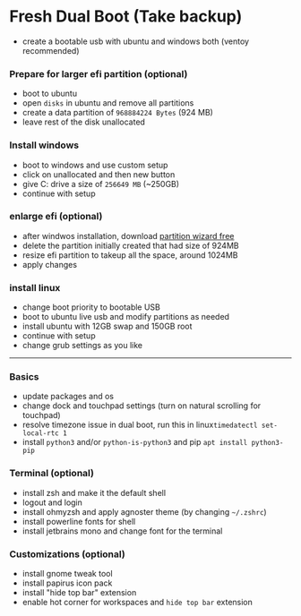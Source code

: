 # Fresh Dual Boot (Take backup)
- create a bootable usb with ubuntu and windows both (ventoy recommended)

### Prepare for larger efi partition (optional)
- boot to ubuntu
- open `disks` in ubuntu and remove all partitions
- create a data partition of `968884224 Bytes` (924 MB)
- leave rest of the disk unallocated

### Install windows
- boot to windows and use custom setup
- click on unallocated and then new button
- give C: drive a size of `256649 MB` (~250GB)
- continue with setup

### enlarge efi (optional)
- after windwos installation, download [partition wizard free](https://www.partitionwizard.com/)
- delete the partition initially created that had size of 924MB
- resize efi partition to takeup all the space, around 1024MB
- apply changes

### install linux
- change boot priority to bootable USB
- boot to ubuntu live usb and modify partitions as needed
- install ubuntu with 12GB swap and 150GB root
- continue with setup
- change grub settings as you like

___

### Basics
- update packages and os
- change dock and touchpad settings (turn on natural scrolling for touchpad)
- resolve timezone issue in dual boot, run this in linux`timedatectl set-local-rtc 1`
- install `python3` and/or `python-is-python3` and pip `apt install python3-pip`

### Terminal (optional)
- install zsh and make it the default shell
- logout and login
- install ohmyzsh and apply agnoster theme (by changing `~/.zshrc`)
- install powerline fonts for shell
- install jetbrains mono and change font for the terminal

### Customizations (optional)
- install gnome tweak tool
- install papirus icon pack
- install "hide top bar" extension
- enable hot corner for workspaces and `hide top bar` extension
